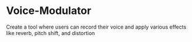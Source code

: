 # Voice-Modulator
Create a tool where users can record their voice and apply various effects like reverb, pitch shift, and distortion
